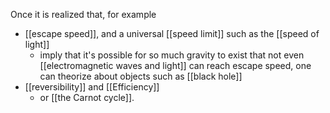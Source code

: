 Once it is realized that, for example

- [[escape speed]], and a universal [[speed limit]] such as the [[speed of light]]
	- imply that it's possible for so much gravity to exist that not even [[electromagnetic waves and light]] can reach escape speed, one can theorize about objects such as [[black hole]]
- [[reversibility]] and [[Efficiency]]
	- or [[the Carnot cycle]].